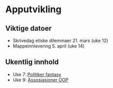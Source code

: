 # Apputvikling

## Viktige datoer

- Skrivedag etiske dilemmaer 21. mars (uke 12)
- Mappeinnlevering 5. april (uke 14)

## Ukentlig innhold

- Uke 7: [Politiker fantasy](./uke7)
- Uke 9: [Assosiasjoner OOP](./uke9)
